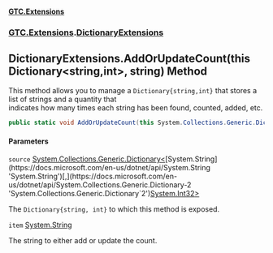 #### [GTC.Extensions](GTC.Extensions.md 'GTC.Extensions')
### [GTC.Extensions](GTC.Extensions.md#GTC.Extensions 'GTC.Extensions').[DictionaryExtensions](GTC.Extensions.md#GTC.Extensions.DictionaryExtensions 'GTC.Extensions.DictionaryExtensions')

## DictionaryExtensions.AddOrUpdateCount(this Dictionary<string,int>, string) Method

This method allows you to manage a `Dictionary{string,int}` that stores a list of strings and a quantity that   
indicates how many times each string has been found, counted, added, etc.

```csharp
public static void AddOrUpdateCount(this System.Collections.Generic.Dictionary<string,int> source, string item);
```
#### Parameters

<a name='GTC.Extensions.DictionaryExtensions.AddOrUpdateCount(thisSystem.Collections.Generic.Dictionary_string,int_,string).source'></a>

`source` [System.Collections.Generic.Dictionary&lt;](https://docs.microsoft.com/en-us/dotnet/api/System.Collections.Generic.Dictionary-2 'System.Collections.Generic.Dictionary`2')[System.String](https://docs.microsoft.com/en-us/dotnet/api/System.String 'System.String')[,](https://docs.microsoft.com/en-us/dotnet/api/System.Collections.Generic.Dictionary-2 'System.Collections.Generic.Dictionary`2')[System.Int32](https://docs.microsoft.com/en-us/dotnet/api/System.Int32 'System.Int32')[&gt;](https://docs.microsoft.com/en-us/dotnet/api/System.Collections.Generic.Dictionary-2 'System.Collections.Generic.Dictionary`2')

The `Dictionary{string, int}` to which this method is exposed.

<a name='GTC.Extensions.DictionaryExtensions.AddOrUpdateCount(thisSystem.Collections.Generic.Dictionary_string,int_,string).item'></a>

`item` [System.String](https://docs.microsoft.com/en-us/dotnet/api/System.String 'System.String')

The string to either add or update the count.